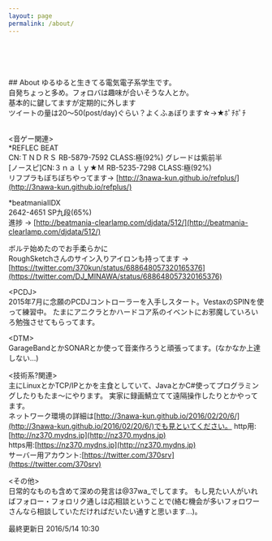 ```yaml
---
layout: page
permalink: /about/
---
```

<br>
<br>
<br>
<br>
## About
ゆるゆると生きてる電気電子系学生です。<br>
自発ちょっと多め。フォロバは趣味が合いそうな人とか。<br>
基本的に鍵してますが定期的に外します<br>
ツイートの量は20〜50(post/day)ぐらい？よくふぁぼります☆→★ﾎﾟﾁﾎﾟﾁ <br>
 <br>

&lt;音ゲー関連&gt; <br>
*REFLEC BEAT <br>
CN:ＴＮＤＲＳ RB-5879-7592 CLASS:極(92%) グレードは紫前半 <br>
[ノースピ]CN:３ｎａｌｙ★Ｍ RB-5235-7298 CLASS:極(92%)<br>
リフプラもぼちぼちやってます→ [http://3nawa-kun.github.io/refplus/](http://3nawa-kun.github.io/refplus/)<br>

*beatmaniaIIDX <br>
2642-4651 SP九段(65%)　<br>
進捗 → [http://beatmania-clearlamp.com/djdata/512/](http://beatmania-clearlamp.com/djdata/512/) <br>

ボルテ始めたのでお手柔らかに <br>
RoughSketchさんのサイン入りアイロンも持ってます → [https://twitter.com/370kun/status/688648057320165376](https://twitter.com/DJ_MINAWA/status/688648057320165376) <br>

&lt;PCDJ&gt; <br>
2015年7月に念願のPCDJコントローラーを入手しスタート。VestaxのSPINを使って練習中。
たまにアニクラとかハードコア系のイベントにお邪魔していろいろ勉強させてもらってます。<br>

&lt;DTM&gt;<br>
GarageBandとかSONARとか使って音楽作ろうと頑張ってます。(なかなか上達しない...)

&lt;技術系?関連&gt;<br>
主にLinuxとかTCP/IPとかを主食としていて、JavaとかC#使ってプログラミングしたりもたま〜にやります。
実家に録画鯖立てて遠隔操作したりとかやってます。<br>ネットワーク環境の詳細は[http://3nawa-kun.github.io/2016/02/20/6/](http://3nawa-kun.github.io/2016/02/20/6/)でも見といてください。
http用:[http://nz370.mydns.jp](http://nz370.mydns.jp)<br>
https用:[https://nz370.mydns.jp](http://nz370.mydns.jp)<br>
サーバー用アカウント:[https://twitter.com/370srv](https://twitter.com/370srv)<br>

&lt;その他&gt;<br>
日常的なものも含めて深めの発言は@37wa_でしてます。
もし見たい人がいればフォロー・フォロリク通しは応相談ということで(絡む機会が多いフォロワーさんなら相談していただければだいたい通すと思います...)。

最終更新日 2016/5/14 10:30
